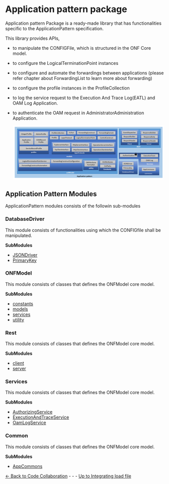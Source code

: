 # Application pattern package

Application pattern Package is a ready-made library that has functionalities specific to the ApplicationPattern specification.

This library provides APIs,
- to manipulate the CONFIGFile, which is structured in the ONF Core model.
- to configure the LogicalTerminationPoint instances  
- to configure and automate the forwardings between applications (please refer chapter about ForwardingList to learn more about forwarding)
- to configure the profile instances in the ProfileCollection
- to log the service request to the Execution And Trace Log(EATL) and OAM Log Application.
- to authenticate the OAM request in AdministratorAdministration Application.

    ![ApplicationPatternPackages](Images/ApplicationPatternPackages.png)

## Application Pattern Modules

ApplicationPattern modules consists of the followin sub-modules

### DatabaseDriver
This module consists of functionalities using which the CONFIGfile  shall be manipulated.

**SubModules**
* [JSONDriver](./SubModulesOfDatabaseDriver/JSONDriver.md)
* [PrimaryKey](./SubModulesOfDatabaseDriver/PrimaryKey.md)
  
### ONFModel
This module consists of classes that defines the ONFModel core model. 

**SubModules**
* [constants](./SubModulesOfONFModel/constants.md)
* [models](./SubModulesOfONFModel/models.md)
* [services](./SubModulesOfONFModel/services.md)
* [utility](./SubModulesOfONFModel/utility.md)

### Rest
This module consists of classes that defines the ONFModel core model. 

**SubModules**
* [client](./SubModulesOfRest/client.md)
* [server](./SubModulesOfRest/server.md)
  
### Services
This module consists of classes that defines the ONFModel core model. 

**SubModules**
* [AuthorizingService](./SubModulesOfServices/AuthorizingService.md)
* [ExecutionAndTraceService](./SubModulesOfServices/ExecutionAndTraceService.md)
* [OamLogService](./SubModulesOfServices/OamLogService.md)
  
### Common
This module consists of classes that defines the ONFModel core model. 

**SubModules**
* [AppCommons](./SubModulesOfCommon/AppCommons.md)


[<- Back to Code Collaboration](CodeCollaboration.md)  - - - [Up to Integrating load file](IntegratingLoadFile.md) 

